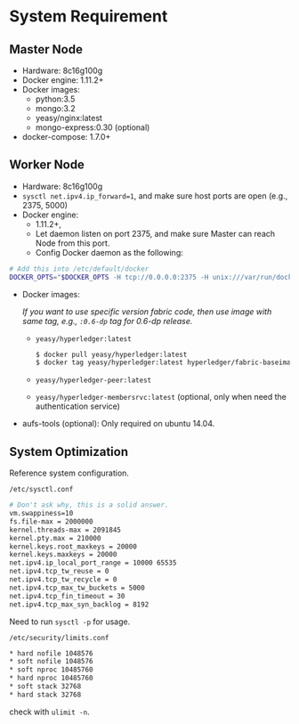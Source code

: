 # System Requirement

## Master Node
* Hardware: 8c16g100g
* Docker engine: 1.11.2+
* Docker images:
    - python:3.5
    - mongo:3.2
    - yeasy/nginx:latest
    - mongo-express:0.30 (optional)
* docker-compose: 1.7.0+


## Worker Node
* Hardware: 8c16g100g
* `sysctl net.ipv4.ip_forward=1`, and make sure host ports are open (e.g., 2375, 5000)
* Docker engine:
    - 1.11.2+,
    - Let daemon listen on port 2375, and make sure Master can reach Node from this port.
    - Config Docker daemon as the following:
```sh
# Add this into /etc/default/docker
DOCKER_OPTS="$DOCKER_OPTS -H tcp://0.0.0.0:2375 -H unix:///var/run/docker.sock --api-cors-header='*' --default-ulimit=nofile=1024:2048 --default-ulimit=nproc=4096:8192"
```
* Docker images:

    *If you want to use specific version fabric code, then use image with same tag, e.g., `:0.6-dp` tag for 0.6-dp release.*
    - `yeasy/hyperledger:latest`

        ```sh
        $ docker pull yeasy/hyperledger:latest
        $ docker tag yeasy/hyperledger:latest hyperledger/fabric-baseimage:latest
        ```
    - `yeasy/hyperledger-peer:latest`
    - `yeasy/hyperledger-membersrvc:latest` (optional, only when need the authentication service)
* aufs-tools (optional): Only required on ubuntu 14.04.

## System Optimization
Reference system configuration.

`/etc/sysctl.conf`

```sh
# Don't ask why, this is a solid answer.
vm.swappiness=10
fs.file-max = 2000000
kernel.threads-max = 2091845
kernel.pty.max = 210000
kernel.keys.root_maxkeys = 20000
kernel.keys.maxkeys = 20000
net.ipv4.ip_local_port_range = 10000 65535
net.ipv4.tcp_tw_reuse = 0
net.ipv4.tcp_tw_recycle = 0
net.ipv4.tcp_max_tw_buckets = 5000
net.ipv4.tcp_fin_timeout = 30
net.ipv4.tcp_max_syn_backlog = 8192
```

Need to run `sysctl -p` for usage.

`/etc/security/limits.conf`

```sh
* hard nofile 1048576
* soft nofile 1048576
* soft nproc 10485760
* hard nproc 10485760
* soft stack 32768
* hard stack 32768
```
check with `ulimit -n`.